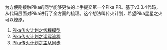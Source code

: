 为方便刚接触Pika的同学能够更快的上手提交第一个Pika PR。基于v3.3.4代码，从代码层面对Pika进行了全方面的梳理。这个想法叫传火计划，希望Pika星星之火可以燎原。
1. [Pika传火计划之线程模型](https://whoiami.github.io/PIKA_THREAD_MODEL)
2. [Pika传火计划之读写流程](https://whoiami.github.io/PIKA_DATA_PATH)
3. [Pika传火计划之主从同步](https://whoiami.github.io/PIKA_SYNC)